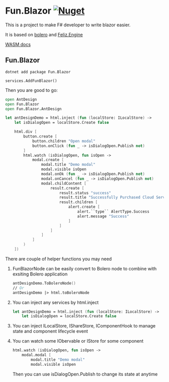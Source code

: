 # Fun.Blazor [![Nuget](https://img.shields.io/nuget/v/Fun.Blazor)](https://www.nuget.org/packages/Fun.Blazor)

This is a project to make F# developer to write blazor easier.

It is based on [bolero](https://github.com/fsbolero/Bolero) and  [Feliz.Engine](https://github.com/alfonsogarciacaro/Feliz.Engine)

[WASM docs](https://github.com/slaveOftime/Fun.Blazor)


## Fun.Blazor

```
dotnet add package Fun.Blazor
```

```
services.AddFunBlazor()
```

Then you are good to go:

```fsharp
open AntDesign
open Fun.Blazor
open Fun.Blazor.AntDesign

let antDesignDemo = html.inject (fun (localStore: ILocalStore) ->
    let isDialogOpen = localStore.Create false

    html.div [
        button.create [
            button.children "Open modal"
            button.onClick (fun _ -> isDialogOpen.Publish not)
        ]
        html.watch (isDialogOpen, fun isOpen ->
            modal.create [
                modal.title "Demo modal"
                modal.visible isOpen
                modal.onOk (fun _ -> isDialogOpen.Publish not)
                modal.onCancel (fun _ -> isDialogOpen.Publish not)
                modal.childContent [
                    result.create [
                        result.status "success"
                        result.title "Successfully Purchased Cloud Server ECS"
                        result.children [
                            alert.create [
                                alert.``type`` AlertType.Success
                                alert.message "Success"
                            ]
                        ]
                    ]
                ]
            ]
        )
    ])
```

There are couple of helper functions you may need

1. FunBlazorNode can be easily convert to Bolero node to combine with exsiting Bolero application

    ```fsharp
    antDesignDemo.ToBoleroNode()
    // Or
    antDesignDemo |> html.toBoleroNode
    ```

2. You can inject any services by html.inject

    ```fsharp
    let antDesignDemo = html.inject (fun (localStore: ILocalStore) ->
        let isDialogOpen = localStore.Create false
    ```

3. You can inject ILocalStore, IShareStore, IComponentHook to manage state and component lifecycle event

4. You can watch some IObervable or IStore for some component

    ```fsharp
    html.watch (isDialogOpen, fun isOpen ->
        modal.modal [
            modal.title "Demo modal"
            modal.visible isOpen
    ```

    Then you can use isDialogOpen.Publish to change its state at anytime
